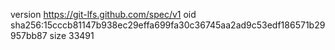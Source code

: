 version https://git-lfs.github.com/spec/v1
oid sha256:15cccb81147b938ec29effa699fa30c36745aa2ad9c53edf186571b29957bb87
size 33491
